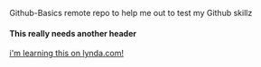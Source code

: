Github-Basics
remote repo to help me out to test my Github skillz
#### This really needs another header
[i'm learning this on lynda.com!](http://www.lynda.com)
